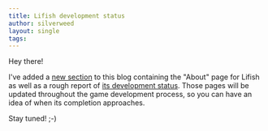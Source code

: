 ```yaml
---
title: Lifish development status
author: silverweed
layout: single
tags:
---
```


Hey there!

I've added a [new section](/lifish/) to this blog containing the "About" page for Lifish as well as
a rough report of [its development status](/lifish-status). Those pages will be updated throughout the
game development process, so you can have an idea of when its completion approaches.

Stay tuned! ;-)

